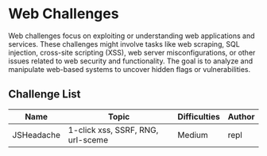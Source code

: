 # Web Challenges

Web challenges focus on exploiting or understanding web applications and services. These challenges might involve tasks like web scraping, SQL injection, cross-site scripting (XSS), web server misconfigurations, or other issues related to web security and functionality. The goal is to analyze and manipulate web-based systems to uncover hidden flags or vulnerabilities.

## Challenge List

| Name   | Topic           | Difficulties | Author |
|--------|-----------------|--------------|--------|
| JSHeadache | 1-click xss, SSRF, RNG, url-sceme          | Medium | repl |
